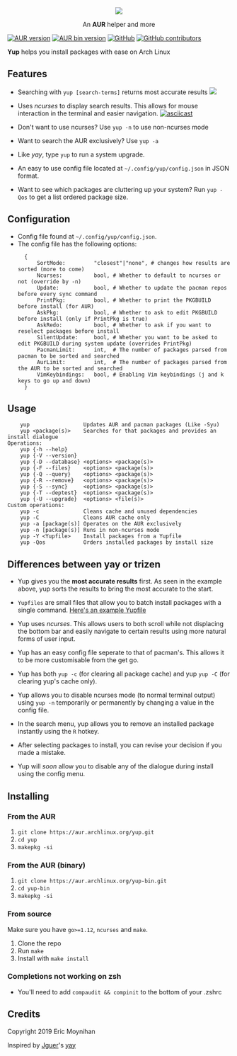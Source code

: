 <div align="center">
    <img src="assets/logo.svg" />
    <p>An <b>AUR</b> helper and more</p>
</div>

[![AUR version](https://img.shields.io/aur/version/yup.svg)](https://aur.archlinux.org/packages/yup/)
[![AUR bin version](https://img.shields.io/aur/version/yup-bin?color=%230084ff&label=bin)](https://aur.archlinux.org/packages/yup-bin/)
[![GitHub](https://img.shields.io/github/license/ericm/yup.svg)](https://github.com/ericm/yup/blob/master/LICENSE)
[![GitHub contributors](https://img.shields.io/github/contributors/ericm/yup.svg)](https://github.com/ericm/yup/graphs/contributors)

**Yup** helps you install packages with ease on Arch Linux

## Features

- Searching with `yup [search-terms]` returns most accurate results
  ![](assets/scr1.png?raw=true)

- Uses _ncurses_ to display search results. This allows for mouse interaction in the terminal and easier navigation.
  [![asciicast](https://asciinema.org/a/dx5Dk0uu4aPEVk9r03jqiZOWP.svg)](https://asciinema.org/a/dx5Dk0uu4aPEVk9r03jqiZOWP)
- Don't want to use ncurses? Use `yup -n` to use non-ncurses mode

- Want to search the AUR exclusively? Use `yup -a`

- Like _yay_, type `yup` to run a system upgrade.

- An easy to use config file located at `~/.config/yup/config.json` in JSON format.

* Want to see which packages are cluttering up your system? Run `yup -Qos` to get a list ordered package size.

## Configuration

- Config file found at `~/.config/yup/config.json`.
- The config file has the following options:
  ```
    {
		SortMode:         "closest"|"none", # changes how results are sorted (more to come)
		Ncurses:          bool, # Whether to default to ncurses or not (override by -n)
		Update:           bool, # Whether to update the pacman repos before every sync command
		PrintPkg:         bool, # Whether to print the PKGBUILD before install (for AUR)
		AskPkg:           bool, # Whether to ask to edit PKGBUILD before install (only if PrintPkg is true)
		AskRedo:          bool, # Whether to ask if you want to reselect packages before install
		SilentUpdate:     bool, # Whether you want to be asked to edit PKGBUILD during system update (overrides PrintPkg)
		PacmanLimit:      int,  # The number of packages parsed from pacman to be sorted and searched
		AurLimit:         int,  # The number of packages parsed from the AUR to be sorted and searched
		VimKeybindings:   bool, # Enabling Vim keybindings (j and k keys to go up and down)
	}
    ```

## Usage

```
    yup                 Updates AUR and pacman packages (Like -Syu)
    yup <package(s)>    Searches for that packages and provides an install dialogue
Operations:
    yup {-h --help}
    yup {-V --version}
    yup {-D --database} <options> <package(s)>
    yup {-F --files}    <options> <package(s)>
    yup {-Q --query}    <options> <package(s)>
    yup {-R --remove}   <options> <package(s)>
    yup {-S --sync}     <options> <package(s)>
    yup {-T --deptest}  <options> <package(s)>
    yup {-U --upgrade}  <options> <file(s)>
Custom operations:
    yup -c              Cleans cache and unused dependencies
    yup -C              Cleans AUR cache only
    yup -a [package(s)] Operates on the AUR exclusively
    yup -n [package(s)] Runs in non-ncurses mode
    yup -Y <Yupfile>    Install packages from a Yupfile
    yup -Qos            Orders installed packages by install size
```

## Differences between yay or trizen

- Yup gives you the **most accurate results** first. As seen in the example above, yup sorts the results to bring the most accurate to the start.

- `Yupfiles` are small files that allow you to batch install packages with a single command. [Here's an example Yupfile](test.Yupfile)

- Yup uses _ncurses_. This allows users to both scroll while not displacing the bottom bar and easily navigate to certain results using more natural forms of user input.

- Yup has an easy config file seperate to that of pacman's. This allows it to be more customisable from the get go.

- Yup has both `yup -c` (for clearing all package cache) and yup `yup -C` (for clearing yup's cache only).

- Yup allows you to disable ncurses mode (to normal terminal output) using `yup -n` temporarily or permanently by changing a value in the config file.

- In the search menu, yup allows you to remove an installed package instantly using the `R` hotkey.

- After selecting packages to install, you can revise your decision if you made a mistake.

- Yup will _soon_ allow you to disable any of the dialogue during install using the config menu.

## Installing

### From the AUR

1. `git clone https://aur.archlinux.org/yup.git`
2. `cd yup`
3. `makepkg -si`

### From the AUR (binary)

1. `git clone https://aur.archlinux.org/yup-bin.git`
2. `cd yup-bin`
3. `makepkg -si`

### From source

Make sure you have `go>=1.12`, `ncurses` and `make`.

1. Clone the repo
2. Run `make`
3. Install with `make install`

### Completions not working on zsh

- You'll need to add `compaudit && compinit` to the bottom of your .zshrc

## Credits

Copyright 2019 Eric Moynihan

Inspired by [Jguer](https://github.com/Jguer)'s [yay](https://github.com/Jguer/yay)
